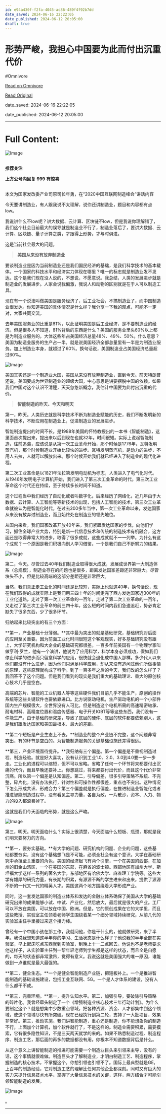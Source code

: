 ```yaml
---
id: e94a430f-f2fa-4045-ac86-489f4f92b7dd
date_saved: 2024-06-16 22:22:05
date_published: 2024-06-12 20:05:00
draft: true
---
```


# 形势严峻，我担心中国要为此而付出沉重代价
#Omnivore

[Read on Omnivore](https://omnivore.app/me/https-mp-weixin-qq-com-s-eru-c-2-rq-v-8-qn-gv-6-e-4-vu-ogfa-19024005351)

[Read Original](https://mp.weixin.qq.com/s/eruC2rqV8QNGv6E4VuOGFA)

date_saved: 2024-06-16 22:22:05

date_published: 2024-06-12 20:05:00

--- 

# Full Content: 

![Image](https://proxy-prod.omnivore-image-cache.app/0x0,sN2A9jgFJjiyvT9ezmPW7RnKnhSm-qpUfUr7UKfxVKCY/https://mmbiz.qpic.cn/mmbiz_jpg/GZsc3Makso26lXpN5pUTJj4zwUMsVjjwXFQlPDgyVOzXC8hxOtYibmdfJ8aLETs2vc2icpR5ib7MsPC6t4msHxF6Q/640?wx_fmt=other&wxfrom=5&wx_lazy=1&wx_co=1&tp=webp)

## 

**推荐关注**

**上方公号内回复** **999** **有惊喜**

  
## 

本文为国家发改委产业司原司长年勇，在“2020中国互联网制造峰会”讲话内容  

今天要讲制造业，有人跟我说不太理解，说你还讲制造业，题目和内容都有点low。

我说讲什么不low呢？讲大数据、云计算、区块链不low，但是我说你理解错了，我们这个社会目前最大的误导就是制造业不行了，制造业落后了，要讲大数据、云计算、区块链、量子计算之类，才跟得上形势，才与时俱进。

这是当前社会最大的问题。

> **美国从来没有放弃制造业**

要谈制造业是因为当前制造业还是我们国民经济的基础，是我们科学技术的基本载体。一个国家的科技水平和经济实力体现在哪里？唯一的标志就是制造业发不发达。这个是我们现在没人说的，不想说，不愿意说。我总结，人类的发展进步就是制造业的发展进步。人家会说我偏激，我说人和动物的区别就是在于人可以制造工具。

现在有一个说法叫做美国是服务经济了，后工业社会，不搞制造业了，而中国制造业很发达。你知道美国的具体情况是什么样？我分享一下我的观点，可能不一定对，大家共同交流。

去年美国服务业的比重是81%，以此证明美国是后工业经济，是不要制造业的经济。但是很多人不知道，81%背后的东西是什么？美国的服务业里头60%以上都是为制造业服务的，大体这些年占美国经济总量48%、49%、50%。什么意思？美国为制造业服务的生产占一半，就是说美国经济全部总量里有一半是为制造业服务。加上制造业本身，就超过了60%。换句话说，美国制造业占美国经济总量超过60%。

![Image](https://proxy-prod.omnivore-image-cache.app/0x0,sEoWLtD1UPo44s40-n1mPFpZRtjnFT01V-yLhfykcaDA/https://mmbiz.qpic.cn/mmbiz_jpg/oP3vETB6bePMrIbTK64Uef9NSSMMgjX5PXKsnsosmDiajFjaAc2j91ibbeYjia2tDnJ2KxFicBfEQW9WVReOW5r8Dg/640?wx_fmt=other&wxfrom=5&wx_lazy=1&wx_co=1&tp=webp)

美国其实还是一个制造业大国，美国从来没有放弃制造业，直到今天。前天特朗普还说，美国要成为世界制造业的超级大国，中心意思是讲要摆脱中国的依赖。如果我们中国对这个认识不清楚，天天忽悠新概念，我估计中国要为此付出沉重的代价。

> **智能制造的昨天、今天和明天**

第一，昨天。人类历史就是科学技术不断为制造业赋能的历史，我们不断发明新的科学技术，不断应用在制造业上，促进制造业的发展进步。

智能制造提出的时间不长，是1988年美国的怀特教授出的一本书《智能制造》，这里面首次提出来，提出来以后到现在也就32年，时间很短。实际上说起智能制造，往前追溯，应该说是从第一次工业革命开始，那个时候是1776年，瓦特发明蒸汽机，那个时候制造业开始比较快的进步。瓦特发明蒸汽机，是动力的进步，不用人去拉，人就可以解放出来。那个时候开始我们就已经进入了制造业的现代化进程。

第二次工业革命是以1821年法拉第发明电动机为标志，人类进入了电气化时代。从1946年发明电子计算机开始，我们进入了第三次工业革命的时代。第三次工业革命这个时代还在持续，至于持续多长时间不知道。

这个过程当中我们经历了自动化或者叫数字化，后来经历了网络化，近几年由于大数据、云计算、人工智能等等新技术的出现，包括人工智能的技术，第三次工业革命就被认为是智能化时代。在过去200多年当中，第一次工业革命以来，发达国家从来没有放弃过制造业，而且始终处在制造业的领先地位。

从国内来看，我们国家改革开放40年来，我们紧跟发达国家的步伐，向他们学习，抓住全球产业大势，特别是新一代信息技术和传统的制造技术有机融合，这方面还是取得非常大的进步，取得了很多成就，这些成就就不一一列举。为什么有这个成就？一个原因是我们积极向别人学习借鉴，一个是我们自己不断努力的结果。

![Image](https://proxy-prod.omnivore-image-cache.app/0x0,sXFpwlZbc2JbpVZioSfibretCEufFCFhn00BUuRAB7dM/https://mmbiz.qpic.cn/mmbiz_jpg/PCkJBfwc2IpIAT6ngnyCHVjl80JppESKmwiaI7XNCPiaB76SbFzkpib0kBbG5AeejP8TQx10do9ZwjbMa1LicZPdRw/640?wx_fmt=other&wxfrom=5&wx_lazy=1&wx_co=1&tp=webp)

第二，今天。尽管过去40年我们制造业取得很大成就，发展成世界第一大制造体系（总规模），制造业存在的问题也是很多，距离发达国家差距还非常巨大。尽管块头不小，但是比较高端的这部分差距还是非常巨大。

当然，我们真正走工业化的时间还是比较短，实际上也就这40年，换句话说，现在我们取得的成就实际上是我们用三四十年的时间走完了西方发达国家近300年的工业化道路。走过了第一次工业革命的一百年，走过了第二次工业革命的一百年，又走过了第三次工业革命的前三四十年，这么短的时间内我们急速追赶，势必肯定缺失了很多东西，少了很多环节。

归纳起来比较突出的有三个方面：

**第一，产业基础十分薄弱。**其中最为突出的就是基础研究，基础研究对后面的应用至关重要。因为前面工业化时间很短这个客观现实，好多基础研究没有跟上，大学研究机构和大企业的基础研究都很差。一百多年前美国有一个物理学家叫做亨利·罗兰，他有一个演讲，他说为了应用科学，科学本身必须成功，假如我们停止科学的进步而只留意科学的应用，很快就会退化成中国人那样。多少代人以来他们都没有什么进步，因为他们只满足科学应用，却从来没有追问过他们所做事情的原理，这些原理就构成了科学。到了一百多年之后的今天，我们改的怎么样了？我回答不了这个问题。但是我们看到的现实是我们重大的基础理论、重大的原创核心技术几乎是空白。

高端的芯片、智能的工业机器人等等这些硬件我们目前几乎不能生产，原创的操作系统等这些关键软件也要依靠进口。比方说驱动电机，生产驱动电机的一个小部件国内生产规模很大，全世界没有人可比，但是制造这个电机所需的高速精密轴承、耐电材料、高精度位置和温度传感器、电子开关IGBT等等这些东西，我们没有一件能生产。由于基础的研究差，导致了底层的硬件、底层的软件都要依赖别人，这是我们跟发达国家和美国最根本、最大的差距。

**第二个短板是产业生态上不去。**制造业的整个产业链不完整，这个问题非常突出，有的环节是空白的。为智能制造服务的关键基础设施还差得很远。

**第三，产业环境亟待提升。**我归纳有三个偏差。第一个偏差是不重视制造过程、制造经验。就是好大喜功，没有认识到工业1.0、2.0、3.0到4.0要一步一步走。工业化的进程可以缩短，但不可以省略。省略了任何一个环节将来都要付出沉痛的代价，而且早晚还要补上。你想跳过，将来都要付出代价，而且这个代价非常沉痛。所以第一个偏差是认知偏差。第二，引导偏差，很多引导策略不系统、不完整，碎片化，没有办法执行，针对性和可操作性都很差，重点也不突出。这种情况下怎么形成共识、形成合力？第三个偏差就是执行偏差，在推进制造业智能化或者推进智能制造过程中，没有看见主导力量，各自为政，一片散沙，资本、人力、物力的投入都浪费掉了。

这就是我们今天面临的形势，就是这么严峻。

![Image](https://proxy-prod.omnivore-image-cache.app/0x0,sflvmIPgNlyrPvVWtqPcL0nBrSxU_ctO-XVrcqs40iYs/https://mmbiz.qpic.cn/mmbiz_jpg/PCkJBfwc2IokRejQVJ14k564CpcsWLT7Dic0QmqqlX631nswscEPM4eNxVge0Lw9OmAwicjN741ZkXMtBXbPKZ3Q/640?wx_fmt=other&wxfrom=5&wx_lazy=1&wx_co=1&tp=webp)

第三，明天。明天面临什么？实际上很清楚，今天面临什么短板、瓶颈，那就是我们明天要努力的方向。

**第一，要夯实基础。**有大学的问题、研究机构的问题、企业的问题，这些基础都要夯实，没有这个基础想飞是不可能，必须全社会有这个意识。大学在基础研究中承担至关重要的角色，美国的经济起飞有两个引擎，一个在美国的西部，在加州的旧金山湾区，一个在美国的东部，在麻省的波士顿。西部地区有加州大学、斯坦福大学这样一系列的著名大学。东部地区有哈佛大学、麻省理工学院等。这些大学有雄厚的研究力量，有长期的积累，有源源不断的学生进来和出来，提供了源源不断的一代又一代的精英人才。美国这两个地方围绕着大学形成产业。

同时，这一套发达国家的制造业体系和发达的金融业体系确保了美国从大学的基础研究出来的成果能够小试、中试、产业化，然后放大，最后就是很大的产业。工厂可以不放在美国，可以放在中国、欧洲。但是，它的原创成果在它的大学里，而且这些教授、实验室主任领着老师学生围绕着某一个细分领域持续研究，从前几代的实验室主任手里接过来这个接力棒。

曾经有一个中国小孩在那工作，我就问他，你是干什么的，他就做研究，来了半年。我说我想知道这半年你的学习、生活状态是什么样子？他说我的半年全部在实验室，早上起床吃点东西就到实验室，到晚上十一二点回去。他说也不是老师要求他这样子，从实验室主任到一帮年轻老师到学生都是这样的状态，而且全是自愿的，每天的状态都非常激昂，觉得有意义。我说这就是美国强大的唯一原因，谁能做到一点谁就是最大最强的。

**第二，健全生态。**一个是健全智能制造产业链，把短板补上。一个是推进智能制造的基础设施建设，包括工业互联网、5G。一个是人才体系的建设，没有人什么都干不成。

**第三，完善环境。**第一，提升认知水平。第二，加强引导，要破除引导策略的碎片化。我曾经牵头制定了一个《增强制造业核心技术三年行动计划》。为什么要制定这个？就是想集中少数重点领域，把各种资源、资金、人才都集中到这个领域，使这个领域尽快有所突破。现在已经执行到第二轮，支持了一大批项目，效果非常好。第三，推动实施。我们讲智能制造，重心还是制造，你不能想象你的制造不行，上面加个计算机，加个软件就行了，不是这样的。制造业需要积累，需要摸索，它有很多隐性知识，不是三天两天就学的来的。如果不熟悉制造过程、制造程序、制造工艺，那后面的再多的数据都没有用，你根本不知道数据背后是什么。

从这个意义上讲智能制造的推进可能需要一个制造业巨头来引领来主导，没有的话，这个事情就很难做。制造巨头才了解制造业，才明白制造工艺、制造程序，掌握制造的核心技术，不掌握这个，你想引领也引领不了。国际上最典型就是GE，上百年的制造经验，它对制造工艺的理解比任何其他企业都深刻。同时又有巨大的实力来提升信息技术水平，掌握了大量信息技术的关键，这样，两方结合才可能引领智能制造的发展。

![Image](https://proxy-prod.omnivore-image-cache.app/0x0,s9KSy2oolncm-xfNjFiRLFgka6yporXGCzY3hQA6zgDc/https://mmbiz.qpic.cn/mmbiz_gif/KYaFsCxHCicXOyrcTd0mbVttib3xp1hialVjFtsGlDwicOnHvV2vIL1UgicPndevNTeI1H9MelUrCuwvNG9Ad7xWY8w/640?wx_fmt=gif&wxfrom=5&wx_lazy=1&tp=webp)

。

---

